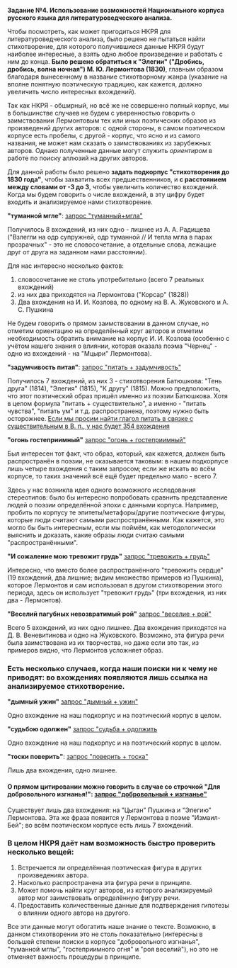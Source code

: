 **Задание №4. Использование возможностей Национального корпуса русского языка для литературоведческого анализа.**

Чтобы посмотреть, как может пригодиться НКРЯ для литературоведческого анализа, было решено не пытаться найти стихотворение, для которого получившиеся данные НКРЯ будут наиболее интересные, а взять одно любое произведение и работать с ним до конца. **Было решено обратиться к "Элегии" ("Дробись, дробись, волна ночная") М. Ю. Лермонтова (1830)**, главным образом благодаря вынесенному в название стихотворному жанра (указание на вполне понятную поэтическую традицию, как кажется, должно увеличить число интересных вхождений).

Так как НКРЯ - обширный, но всё же не совершенно полный корпус, мы в большинстве случаев не будем с уверенностью говорить о заимствовании Лермонтовым тех или иных поэтических образов из произведений других авторов: с одной стороны, в самом поэтическом корпусе есть пробелы, с другой - корпус, что ясно и из самого названия, не может нам сказать о заимствованиях из зарубежных авторов. Однако полученные данные могут служить *ориентиром* в работе по поиску аллюзий на других авторов.

Для данной работы было решено **задать подкорпус "стихотворения до 1830 года"**, чтобы захватить всех предшественников, и **с расстоянием между словами от -3 до 3**, чтобы увеличить количество вхождений. Когда мы будем говорить о числе вхождений, в эту цифру будет входить и анализируемое нами стихотворение.

**"туманной мгле"**: [запрос "туманный+мгла"](http://search1.ruscorpora.ru/search.xml?env=alpha&mycorp=%28%28created%253A%253C%253D%25221830%2522%29%29&mysent=&mysize=2049615&mysentsize=158007&mydocsize=8531&dpp=10&spp=50&spd=10&text=lexgramm&mode=poetic&sort=gr_tagging&ext=10&nodia=1&parent1=0&level1=0&lex1=%F2%F3%EC%E0%ED%ED%FB%E9&gramm1=&flags1=&sem1=&parent2=0&level2=0&min2=-3&max2=3&lex2=%EC%E3%EB%E0&gramm2=&flags2=&sem2= "НКРЯ; туманный+мгла")

Получилось 8 вхождений, из них одно - лишнее из А. А. Радищева ("Взлегли на одр супружней, одр туманной // И тепла мгла в парах прозрачных" - это не словосочетание, а отдельные слова, лежащие друг от друга на заданном нами расстоянии).

Для нас интересно несколько фактов:
    
 1. словосочетание не столь употребительно (всего 7 реальных вхождений)    
 2. из них два приходятся на Лермонтова ("Корсар" (1828))
 3. Два вхождения на И. И. Козлова, по одному на В. А. Жуковского и А. С. Пушкина

Не будем говорить о прямом заимствовании в данном случае, но отметим ориентацию на определённый круг авторов и отметим необходимость обратить внимание на корпус И. И. Козлова (особенно с учётом нашего знания о влиянии, которая оказала поэма "Чернец" - одно из вхождений - на "Мцыри" Лермонтова). 

**"задумчивость питая"**: [запрос "питать + задумчивость"](http://search1.ruscorpora.ru/search.xml?env=alpha&mycorp=%28%28created%253A%253C%253D%25221830%2522%29%29&mysent=&mysize=2049615&mysentsize=158007&mydocsize=8531&dpp=10&spp=50&spd=10&text=lexgramm&mode=poetic&sort=gr_tagging&ext=10&nodia=1&parent1=0&level1=0&lex1=%EF%E8%F2%E0%F2%FC&gramm1=&flags1=&sem1=&parent2=0&level2=0&min2=-3&max2=3&lex2=%E7%E0%E4%F3%EC%F7%E8%E2%EE%F1%F2%FC&gramm2=&flags2=&sem2= "НКРЯ; питать+задумчивость")

Получилось 7 вхождений, из них 3 - стихотворения Батюшкова: "Тень друга" (1814), "Элегия" (1815), "К другу" (1815). Можно предположить, что этот поэтический образ пришёл именно из поэзии Батюшкова. Хотя в целом формула "питать + существительно", а именно - "питать чувства", "питать ум" и т.д. распространена, поэтому нужно быть осторожнее.
[Если мы просим найти глагол питать в связке с существительным в В. п., у нас будет 354 вхождения](http://search1.ruscorpora.ru/search.xml?env=alpha&mycorp=%28%28created%253A%253C%253D%25221830%2522%29%29&mysent=&mysize=2049615&mysentsize=158007&mydocsize=8531&dpp=10&spp=50&spd=10&text=lexgramm&mode=poetic&sort=gr_tagging&ext=10&nodia=1&parent1=0&level1=0&lex1=%EF%E8%F2%E0%F2%FC&gramm1=&flags1=&sem1=&parent2=0&level2=0&min2=-3&max2=3&lex2=&gramm2=S%2C%28acc%7Cacc2%29&flags2=&sem2= "НКРЯ; питать + сущ. в В. п.")


**"огонь гостеприимный"** [запрос "огонь + гостеприимный"](http://search1.ruscorpora.ru/search.xml?env=alpha&mycorp=%28%28created%253A%253C%253D%25221830%2522%29%29&mysent=&mysize=2049615&mysentsize=158007&mydocsize=8531&dpp=10&spp=50&spd=10&text=lexgramm&mode=poetic&sort=gr_tagging&ext=10&nodia=1&parent1=0&level1=0&lex1=%EE%E3%EE%ED%FC&gramm1=&flags1=&sem1=&parent2=0&level2=0&min2=-3&max2=3&lex2=%E3%EE%F1%F2%E5%EF%F0%E8%E8%EC%ED%FB%E9&gramm2=&flags2=&sem2= "НКРЯ; огонь+гостеприимный")

Был интересен тот факт, что образ, который, как кажется, должен быть распространён в поэзии, не оказывается таковым: в нашем подкорпусе лишь четыре вхождения с таким запросом; если же искать во всём корпусе, то таких значений всё ещё будет предельно мало - всего 7.

Здесь у нас возникла идея одного возможного исследования стереотипов: было бы интересно попробовать сравнить представление людей о поэзии определённой эпохи с данными корпуса. Например, пробить по корпусу те эпитеты/метафоры/другие поэтические фигуры, которые люди считают самыми распространёнными. Как кажется, это могло бы быть интересным, если мы поймём, как методологически выяснить и доказать, какие образы люди считаю самыми "распространёнными".

**"И сожаление мою тревожит грудь"** [запрос "тревожить + грудь"](http://search1.ruscorpora.ru/search.xml?env=alpha&mycorp=%28%28created%253A%253C%253D%25221830%2522%29%29&mysent=&mysize=2049615&mysentsize=158007&mydocsize=8531&dpp=10&spp=50&spd=10&text=lexgramm&mode=poetic&sort=gr_tagging&ext=10&nodia=1&parent1=0&level1=0&lex1=%E3%F0%F3%E4%FC&gramm1=&flags1=&sem1=&parent2=0&level2=0&min2=-3&max2=3&lex2=%F2%F0%E5%E2%EE%E6%E8%F2%FC&gramm2=&flags2=&sem2= "НКРЯ; тревожить + грудь")

Интересно, что вместо более распространённого "тревожить сердце" (19 вхождений, два лишние; видим множество примеров из Пушкина), которое Лермонтов и сам использовал в другом стихотворении этого периода, здесь он использует "тревожит грудь" (три вхождения, из них два - Лермонтов). 

**"Веселий пагубных невозвратимый рой"** [запрос "веселие + рой"](http://search1.ruscorpora.ru/search.xml?env=alpha&mycorp=%28%28created%253A%253C%253D%25221830%2522%29%29&mysent=&mysize=2049615&mysentsize=158007&mydocsize=8531&dpp=10&spp=50&spd=10&text=lexgramm&mode=poetic&sort=gr_tagging&ext=10&nodia=1&parent1=0&level1=0&lex1=%F0%EE%E9&gramm1=&flags1=&sem1=&parent2=0&level2=0&min2=-3&max2=3&lex2=%E2%E5%F1%E5%EB%E8%E5&gramm2=&flags2=&sem2= "НКРЯ; веселие + рой")

Всего 5 вхождений, из них одно лишнее. Два вхождения приходятся на Д. В. Веневитинова и одно на Жуковского. Возможно, эта фигура речи была заимствована из их творчества, но даже если это так, из примеров видно, что Лермонтов усложняет образ.

### Есть несколько случаев, когда наши поиски ни к чему не приводят: во вхождениях появляются лишь ссылка на анализируемое стихотворение. ###

**"дымный ужин"** [запрос "дымный + ужин"](http://search1.ruscorpora.ru/search.xml?env=alpha&mycorp=%28%28created%253A%253C%253D%25221830%2522%29%29&mysent=&mysize=2049615&mysentsize=158007&mydocsize=8531&dpp=10&spp=50&spd=10&text=lexgramm&mode=poetic&sort=gr_tagging&ext=10&nodia=1&parent1=0&level1=0&lex1=%F3%E6%E8%ED&gramm1=&flags1=&sem1=&parent2=0&level2=0&min2=-3&max2=3&lex2=%E4%FB%EC%ED%FB%E9&gramm2=&flags2=&sem2= "НКРЯ; дымный + ужин")

Одно вхождение на наш подкорпус и на поэтический корпус в целом.

**"судьбою одолжен"** [запрос "судьба + одолжить](http://search1.ruscorpora.ru/search.xml?env=alpha&mycorp=%28%28created%253A%253C%253D%25221830%2522%29%29&mysent=&mysize=2049615&mysentsize=158007&mydocsize=8531&dpp=10&spp=50&spd=10&text=lexgramm&mode=poetic&sort=gr_tagging&ext=10&nodia=1&parent1=0&level1=0&lex1=%F1%F3%E4%FC%E1%E0&gramm1=&flags1=&sem1=&parent2=0&level2=0&min2=-3&max2=3&lex2=%EE%E4%EE%EB%E6%E8%F2%FC&gramm2=&flags2=&sem2= "НКРЯ; судьба + одолжить")

Одно вхождение на наш подкорпус и на поэтический корпус в целом.

**"тоски поверить"**: [запрос "поверить + тоска"](http://search1.ruscorpora.ru/search.xml?env=alpha&mycorp=%28%28created%253A%253C%253D%25221830%2522%29%29&mysent=&mysize=2049615&mysentsize=158007&mydocsize=8531&dpp=10&spp=50&spd=10&text=lexgramm&mode=poetic&sort=gr_tagging&ext=10&nodia=1&parent1=0&level1=0&lex1=%EF%EE%E2%E5%F0%E8%F2%FC&gramm1=&flags1=&sem1=&parent2=0&level2=0&min2=-3&max2=3&lex2=%F2%EE%F1%EA%E0&gramm2=&flags2=&sem2= "НКРЯ; поверить + тоска")

Лишь два вхождения, одно лишнее. 

#### О **прямом цитировании** можно говорить в случае со строчкой "Для добровольного изгнанья!": [запрос "добровольный + изгнанье"](http://search1.ruscorpora.ru/search.xml?env=alpha&mycorp=%28%28created%253A%253C%253D%25221830%2522%29%29&mysent=&mysize=2049615&mysentsize=158007&mydocsize=8531&dpp=10&spp=50&spd=10&text=lexgramm&mode=poetic&sort=gr_tagging&ext=10&nodia=1&parent1=0&level1=0&lex1=%E4%EE%E1%F0%EE%E2%EE%EB%FC%ED%FB%E9&gramm1=&flags1=&sem1=&parent2=0&level2=0&min2=-3&max2=3&lex2=%E8%E7%E3%ED%E0%ED%FC%E5&gramm2=&flags2=&sem2= "НКРЯ; добровольный + изгнанье")

Существует лишь два вхождения: на "Цыган" Пушкина и "Элегию" Лермонтова. Эта же фраза появится у Лермонтова в поэме "Измаил-Бей"; во всём поэтическом корпусе есть лишь 7 вхождений.

### В целом НКРЯ даёт нам возможность быстро проверить несколько вещей: ###

1. Встречается ли определённая поэтическая фигура в других произведениях автора.
2. Насколько распространена эта фигура речи в принципе.
3. Может помочь найти круг авторов, из которого анализируемый автор мог заимствовать определённую фигуру речи.
4. Предоставить количественные данные для подтверждения гипотезы о влиянии одного автора на другого.

Все эти данные могут обогатить наше знание о тексте. Возможно, в данном стихотворении это не столь показательно (интересны в большей степени поиски в корпусе "добровольного изгнанья", "туманной мглы", "гостеприимного огня" и "роя веселий"), но это не отменяет важность процедуры в принципе.






